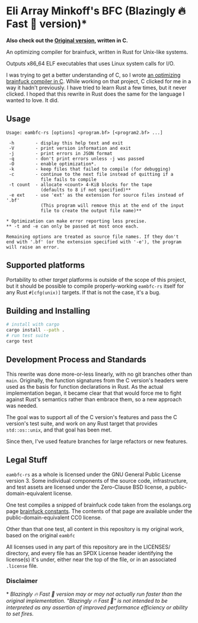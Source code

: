 <!--
SPDX-FileCopyrightText: 2024 Eli Array Minkoff

SPDX-License-Identifier: 0BSD
-->

# Eli Array Minkoff's BFC (Blazingly 🔥 Fast 🚀 version)\*

**Also check out the [Original version](https://github.com/eliminmax/eambfc),
written in C.**

An optimizing compiler for brainfuck, written in Rust for Unix-like systems.

Outputs x86\_64 ELF executables that uses Linux system calls for I/O.

I was trying to get a better understanding of C, so I wrote
[an optimizing brainfuck compiler in C](https://github.com/eliminmax/eambfc).
While working on that project, C clicked for me in a way it hadn't previously.
I have tried to learn Rust a few times, but it never clicked. I hoped that this
rewrite in Rust does the same for the language I wanted to love. It did.

## Usage

```
Usage: eambfc-rs [options] <program.bf> [<program2.bf> ...]

 -h        - display this help text and exit
 -V        - print version information and exit
 -j        - print errors in JSON format
 -q        - don't print errors unless -j was passed
 -O        - enable optimization*.
 -k        - keep files that failed to compile (for debugging)
 -c        - continue to the next file instead of quitting if a
             file fails to compile
 -t count  - allocate <count> 4-KiB blocks for the tape
             (defaults to 8 if not specified)**
 -e ext    - use 'ext' as the extension for source files instead of '.bf'
             (This program will remove this at the end of the input
             file to create the output file name)**

* Optimization can make error reporting less precise.
** -t and -e can only be passed at most once each.

Remaining options are treated as source file names. If they don't
end with '.bf' (or the extension specified with '-e'), the program
will raise an error.
```

## Supported platforms

Portability to other *target* platforms is outside of the scope of this project,
but it should be possible to compile properly-working `eambfc-rs` itself for any
Rust `#[cfg(unix)]` targets. If that is not the case, it's a bug.

## Building and Installing

```sh
# install with cargo
cargo install --path .
# run test suite
cargo test
```

## Development Process and Standards

This rewrite was done more-or-less linearly, with no git branches other than
`main`. Originally, the function signatures from the C version's headers were
used as the basis for function declarations in Rust. As the actual
implementation began, it became clear that that would force me to fight against
Rust's semantics rather than embrace them, so a new approach was needed.

The goal was to support all of the C version's features and pass the C version's
test suite, and work on any Rust target that provides `std::os::unix`, and that
goal has been met.

Since then, I've used feature branches for large refactors or new features.

## Legal Stuff

`eambfc-rs` as a whole is licensed under the GNU General Public License version
3. Some individual components of the source code, infrastructure, and test
assets are licensed under the Zero-Clause BSD license,
a public-domain-equivalent license.

One test compiles a snipped of brainfuck code taken from the esolangs.org page
[brainfuck constants](https://esolangs.org/wiki/Brainfuck_constants). The
contents of that page are available under the public-domain-equivalent CC0
license.

Other than that one test, all content in this repository is my original work,
based on the original `eambfc`

All licenses used in any part of this repository are in the LICENSES/ directory,
and every file has an SPDX License header identifying the license(s) it's under,
either near the top of the file, or in an associated `.license` file.

### Disclaimer
\* *Blazingly 🔥 Fast 🚀 version may or may not actually run faster than the
original implementation. "Blazingly 🔥 Fast 🚀" is not intended to be
interpreted as any assertion of improved performance efficiency or ability to
set fires.*
